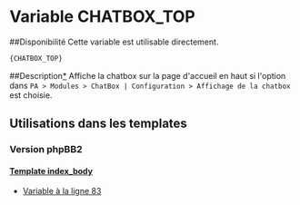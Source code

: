 # Variable CHATBOX_TOP

##Disponibilité
Cette variable est utilisable directement.

```html
{CHATBOX_TOP}
```

##Description[*](https://fa-tvars.appspot.com/var/CHATBOX_TOP)
Affiche la chatbox sur la page d'accueil en haut si l'option dans `PA > Modules > ChatBox | Configuration > Affichage de la chatbox` est choisie.

## Utilisations dans les templates

### Version phpBB2

#### [Template index_body](subsilver/index_body.md#readme)
* [Variable &agrave; la ligne 83](../subsilver/index_body.tpl#L83)